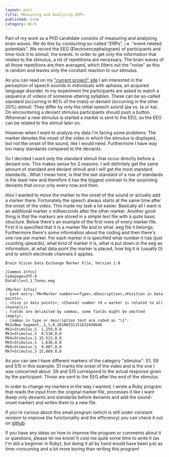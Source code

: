 ```yaml
---
layout: post
title: Measuring and Analyzing ERPs
published: true
category: Work
---
```


Part of my work as a PhD candidate consists of measuring and analyzing
brain waves. We do this by conducting so-called "ERPs", i.e.
"event-related potentials". We record the EEG (Electroencephalogram)
of participants and time-lock it to stimuli, the events. In order to
get only the information that relates to the stimulus, a lot of
repetitions are necessary.  The brain waves of all those repetitions
are then averaged, which filters out the "noise" as this is random and
leaves only the constant reaction to our stimulus.

As you can read on my ["current project" site](http://doerte.eu/Research/current) I am interested in the perception
of speech sounds in individuals with aphasia, an acquired language
disorder. In my experiment the participants are asked to watch a
sequence of videos of someone uttering syllables. These can be
so-called standard (occurring in 80% of the trials) or deviant
(occurring in the other 20%) stimuli. They differ by only the initial
speech sound (pa vs. ta or ka). On encountering a deviant stimulus
participants should push a button. Whenever a new stimulus is started
a marker is sent to the EEG, so the EEG can be related to the stimuli
later on.

However when I want to analyze my data I'm facing some problems: The
marker denotes the onset of the video in which the stimulus is
displayed, but not the onset of the sound, like I would
need. Furthermore I have way too many standards compared to the
deviants.

So I decided I want only the standard stimuli that occur directly
before a deviant one.  This makes sense for 2 reasons: I will
definitely get the same amount of standard and deviant stimuli and I
will get the most standard standards...What I mean here, is that the
last standard of a row of standards is the least new and therefore it
has the biggest contrast to the surprising deviants that occur only
every now and then.

Also I wanted to move the marker to the onset of the sound or actually
add a marker there.  Fortunately the speech always starts at the same
time after the onset of the video.  This made my task a lot
easier. Basically all I want is an additional marker x milliseconds
after the other marker. Another good thing is that the markers are
stored in a simple text file with a quite basic structure. Below
there's an example of the first rows of every marker file.  First it
is specified that it is a marker file and to what .eeg file it
belongs. Furthermore there's some information about the coding and
then there's one row per marker. For each marker it is specified what
number it has (just counting upwards), what kind of marker it is, what
is put down in the eeg as information, at what data point the marker
is placed, how big it is (usually 0) and to which electrode channels
it applies.

    Brain Vision Data Exchange Marker File, Version 1.0

    [Common Infos]
    Codepage=UTF-8
    DataFile=3_1_Tones.eeg

    [Marker Infos]
    ; Each entry: Mk<Marker number>=<Type>,<Description>,<Position in data points>,
    ; <Size in data points>, <Channel number (0 = marker is related to all channels)>
    ; Fields are delimited by commas, some fields might be omitted (empty).
    ; Commas in type or description text are coded as "\1".
    Mk1=New Segment,,1,1,0,20100331151632436646
    Mk2=Stimulus,S  1,259,0,0
    Mk3=Stimulus,S  9,510,0,0
    Mk4=Stimulus,S 15,512,0,0
    Mk5=Stimulus,S  1,636,0,0
    Mk6=Stimulus,S  9,887,0,0
    Mk7=Stimulus,S 15,889,0,0


As you can see I have different markers of the category "stimulus":
S1, S9 and S15 in this example. S1 marks the onset of the video and is
the one I was concerned about. S9 and S15 correspond to the actual
response given by the participant. Those are sent to the EEG after the
end of the stimulus.

In order to change my markers in the way I wanted, I wrote a Ruby
program that reads the input from the original marker file, processes
it like I want (keep only deviants and standards before deviants and
add the sound-onset marker) and writes them to a new file.

If you're curious about this small program (which is still under
constant revision to improve the functionality and the efficiency) you
can check it out on
[github](http://github.com/doerte/LearningRuby/blob/master/triggersNeu.rb)

If you have any ideas on how to improve the program or comments about
it or questions, please let me know! It cost me quite some time to
write it (as I'm still a beginner in Ruby), but doing it all by hand
would have been just as time-consuming and a lot more boring than
writing this program!

